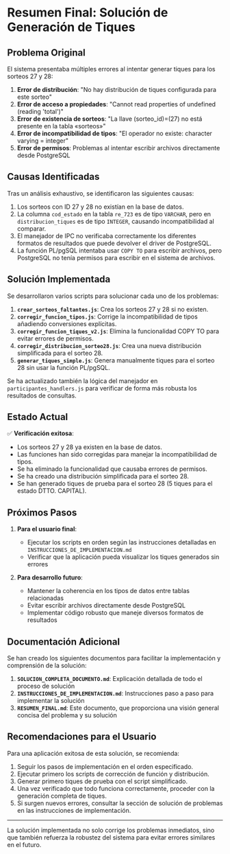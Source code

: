 # Resumen Final: Solución de Generación de Tiques

## Problema Original

El sistema presentaba múltiples errores al intentar generar tiques para los sorteos 27 y 28:

1. **Error de distribución**: "No hay distribución de tiques configurada para este sorteo"
2. **Error de acceso a propiedades**: "Cannot read properties of undefined (reading 'total')"
3. **Error de existencia de sorteos**: "La llave (sorteo_id)=(27) no está presente en la tabla «sorteos»"
4. **Error de incompatibilidad de tipos**: "El operador no existe: character varying = integer"
5. **Error de permisos**: Problemas al intentar escribir archivos directamente desde PostgreSQL

## Causas Identificadas

Tras un análisis exhaustivo, se identificaron las siguientes causas:

1. Los sorteos con ID 27 y 28 no existían en la base de datos.
2. La columna `cod_estado` en la tabla `re_723` es de tipo `VARCHAR`, pero en `distribucion_tiques` es de tipo `INTEGER`, causando incompatibilidad al comparar.
3. El manejador de IPC no verificaba correctamente los diferentes formatos de resultados que puede devolver el driver de PostgreSQL.
4. La función PL/pgSQL intentaba usar `COPY TO` para escribir archivos, pero PostgreSQL no tenía permisos para escribir en el sistema de archivos.

## Solución Implementada

Se desarrollaron varios scripts para solucionar cada uno de los problemas:

1. **`crear_sorteos_faltantes.js`**: Crea los sorteos 27 y 28 si no existen.
2. **`corregir_funcion_tipos.js`**: Corrige la incompatibilidad de tipos añadiendo conversiones explícitas.
3. **`corregir_funcion_tiques_v2.js`**: Elimina la funcionalidad COPY TO para evitar errores de permisos.
4. **`corregir_distribucion_sorteo28.js`**: Crea una nueva distribución simplificada para el sorteo 28.
5. **`generar_tiques_simple.js`**: Genera manualmente tiques para el sorteo 28 sin usar la función PL/pgSQL.

Se ha actualizado también la lógica del manejador en `participantes_handlers.js` para verificar de forma más robusta los resultados de consultas.

## Estado Actual

✅ **Verificación exitosa**: 
- Los sorteos 27 y 28 ya existen en la base de datos.
- Las funciones han sido corregidas para manejar la incompatibilidad de tipos.
- Se ha eliminado la funcionalidad que causaba errores de permisos.
- Se ha creado una distribución simplificada para el sorteo 28.
- Se han generado tiques de prueba para el sorteo 28 (5 tiques para el estado DTTO. CAPITAL).

## Próximos Pasos

1. **Para el usuario final**: 
   - Ejecutar los scripts en orden según las instrucciones detalladas en `INSTRUCCIONES_DE_IMPLEMENTACION.md`
   - Verificar que la aplicación pueda visualizar los tiques generados sin errores

2. **Para desarrollo futuro**:
   - Mantener la coherencia en los tipos de datos entre tablas relacionadas
   - Evitar escribir archivos directamente desde PostgreSQL
   - Implementar código robusto que maneje diversos formatos de resultados

## Documentación Adicional

Se han creado los siguientes documentos para facilitar la implementación y comprensión de la solución:

1. **`SOLUCION_COMPLETA_DOCUMENTO.md`**: Explicación detallada de todo el proceso de solución
2. **`INSTRUCCIONES_DE_IMPLEMENTACION.md`**: Instrucciones paso a paso para implementar la solución
3. **`RESUMEN_FINAL.md`**: Este documento, que proporciona una visión general concisa del problema y su solución

## Recomendaciones para el Usuario

Para una aplicación exitosa de esta solución, se recomienda:

1. Seguir los pasos de implementación en el orden especificado.
2. Ejecutar primero los scripts de corrección de función y distribución.
3. Generar primero tiques de prueba con el script simplificado.
4. Una vez verificado que todo funciona correctamente, proceder con la generación completa de tiques.
5. Si surgen nuevos errores, consultar la sección de solución de problemas en las instrucciones de implementación.

---

La solución implementada no solo corrige los problemas inmediatos, sino que también refuerza la robustez del sistema para evitar errores similares en el futuro. 